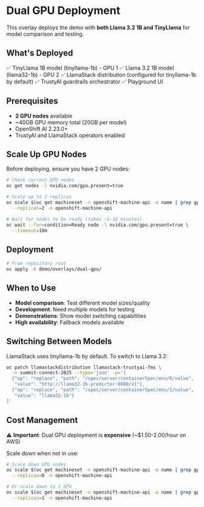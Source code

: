 # Dual GPU Deployment

This overlay deploys the demo with **both Llama 3.2 1B and TinyLlama** for model comparison and testing.

## What's Deployed

✅ TinyLlama 1B model (tinyllama-1b) - GPU 1
✅ Llama 3.2 1B model (llama32-1b) - GPU 2
✅ LlamaStack distribution (configured for tinyllama-1b by default)
✅ TrustyAI guardrails orchestrator
✅ Playground UI

## Prerequisites

- **2 GPU nodes** available
- ~40GB GPU memory total (20GB per model)
- OpenShift AI 2.23.0+
- TrustyAI and LlamaStack operators enabled

## Scale Up GPU Nodes

Before deploying, ensure you have 2 GPU nodes:

```bash
# Check current GPU nodes
oc get nodes -l nvidia.com/gpu.present=true

# Scale up to 2 replicas
oc scale $(oc get machineset -n openshift-machine-api -o name | grep gpu) \
  --replicas=2 -n openshift-machine-api

# Wait for nodes to be ready (takes ~5-10 minutes)
oc wait --for=condition=Ready node -l nvidia.com/gpu.present=true \
  --timeout=10m
```

## Deployment

```bash
# From repository root
oc apply -k demo/overlays/dual-gpu/
```

## When to Use

- **Model comparison**: Test different model sizes/quality
- **Development**: Need multiple models for testing
- **Demonstrations**: Show model switching capabilities
- **High availability**: Fallback models available

## Switching Between Models

LlamaStack uses tinyllama-1b by default. To switch to Llama 3.2:

```bash
oc patch llamastackdistribution llamastack-trustyai-fms \
  -n summit-connect-2025 --type='json' -p='[
  {"op": "replace", "path": "/spec/server/containerSpec/env/0/value",
   "value": "http://llama32-1b-predictor:8080/v1"},
  {"op": "replace", "path": "/spec/server/containerSpec/env/1/value",
   "value": "llama32-1b"}
]'
```

## Cost Management

⚠️ **Important**: Dual GPU deployment is **expensive** (~$1.50-2.00/hour on AWS)

Scale down when not in use:

```bash
# Scale down GPU nodes
oc scale $(oc get machineset -n openshift-machine-api -o name | grep gpu) \
  --replicas=0 -n openshift-machine-api

# Or scale down to 1 GPU
oc scale $(oc get machineset -n openshift-machine-api -o name | grep gpu) \
  --replicas=1 -n openshift-machine-api
```
